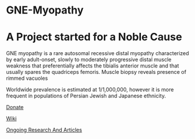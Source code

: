 # GNE-Myopathy

# A Project started for a Noble Cause
GNE myopathy is a rare autosomal recessive distal myopathy characterized by early adult-onset, slowly to moderately progressive distal muscle weakness that preferentially affects the tibialis anterior muscle and that usually spares the quadriceps femoris. Muscle biopsy reveals presence of rimmed vacuoles

Worldwide prevalence is estimated at 1/1,000,000, however it is more frequent in populations of Persian Jewish and Japanese ethnicity.

[Donate](https://www.paypal.me/nobledonate)


[Wiki](https://github.com/NehaAroraJNU/GNE-Myopathy/wiki)

[Ongoing Research And Articles](https://www.ncbi.nlm.nih.gov/pmc/articles/PMC5930817/)

